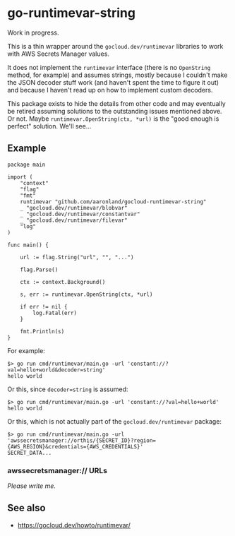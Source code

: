 # go-runtimevar-string

Work in progress.

This is a thin wrapper around the `gocloud.dev/runtimevar` libraries to work with AWS Secrets Manager values.

It does not implement the `runtimevar` interface (there is no `OpenString` method, for example) and assumes strings, mostly because I couldn't make the JSON decoder stuff work (and haven't spent the time to figure it out) and because I haven't read up on how to implement custom decoders.

This package exists to hide the details from other code and may eventually be retired assuming solutions to the outstanding issues mentioned above. Or not. Maybe `runtimevar.OpenString(ctx, *url)` is the "good enough is perfect" solution. We'll see...

## Example

```
package main

import (
	"context"
	"flag"
	"fmt"
	runtimevar "github.com/aaronland/gocloud-runtimevar-string"
	_ "gocloud.dev/runtimevar/blobvar"
	_ "gocloud.dev/runtimevar/constantvar"
	_ "gocloud.dev/runtimevar/filevar"
	"log"
)

func main() {

	url := flag.String("url", "", "...")

	flag.Parse()

	ctx := context.Background()

	s, err := runtimevar.OpenString(ctx, *url)

	if err != nil {
		log.Fatal(err)
	}

	fmt.Println(s)
}
```

For example:

```
$> go run cmd/runtimevar/main.go -url 'constant://?val=hello+world&decoder=string'
hello world
```

Or this, since `decoder=string` is assumed:

```
$> go run cmd/runtimevar/main.go -url 'constant://?val=hello+world'
hello world
```

Or this, which is not actually part of the `gocloud.dev/runtimevar` package:

```
$> go run cmd/runtimevar/main.go -url 'awssecretsmanager://orthis/{SECRET_ID}?region={AWS_REGION}&credentials={AWS_CREDENTIALS}'
SECRET_DATA...
```

### awssecretsmanager:// URLs

_Please write me._

## See also

* https://gocloud.dev/howto/runtimevar/